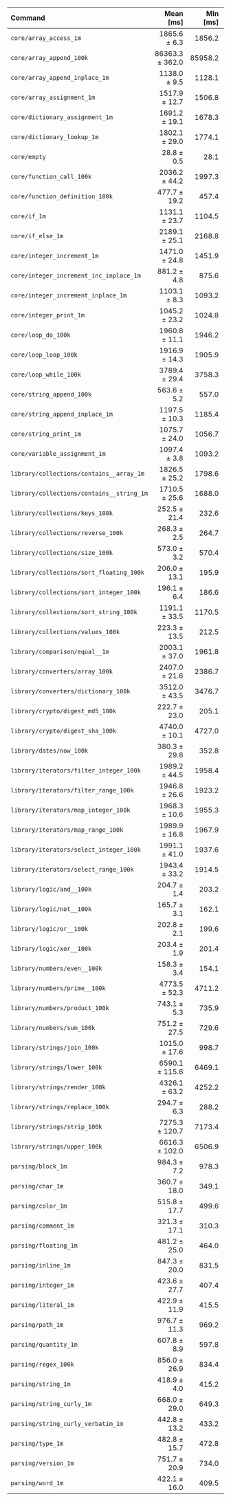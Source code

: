 | Command | Mean [ms] | Min [ms] | Max [ms] |
|:---|---:|---:|---:|
| `core/array_access_1m` | 1865.6 ± 6.3 | 1856.2 | 1869.1 | 64.82 ± 1.16 |
| `core/array_append_100k` | 86363.3 ± 362.0 | 85958.2 | 86793.6 | 3000.51 ± 54.25 |
| `core/array_append_inplace_1m` | 1138.0 ± 9.5 | 1128.1 | 1150.8 | 39.54 ± 0.77 |
| `core/array_assignment_1m` | 1517.9 ± 12.7 | 1506.8 | 1531.3 | 52.74 ± 1.03 |
| `core/dictionary_assignment_1m` | 1691.2 ± 19.1 | 1678.3 | 1719.0 | 58.76 ± 1.23 |
| `core/dictionary_lookup_1m` | 1802.1 ± 29.0 | 1774.1 | 1839.8 | 62.61 ± 1.49 |
| `core/empty` | 28.8 ± 0.5 | 28.1 | 29.2 |
| `core/function_call_100k` | 2036.2 ± 44.2 | 1997.3 | 2097.5 | 70.74 ± 1.98 |
| `core/function_definition_100k` | 477.7 ± 19.2 | 457.4 | 494.5 | 16.60 ± 0.73 |
| `core/if_1m` | 1131.1 ± 23.7 | 1104.5 | 1158.5 | 39.30 ± 1.07 |
| `core/if_else_1m` | 2189.1 ± 25.1 | 2168.8 | 2225.5 | 76.06 ± 1.60 |
| `core/integer_increment_1m` | 1471.0 ± 24.8 | 1451.9 | 1504.1 | 51.11 ± 1.25 |
| `core/integer_increment_inc_inplace_1m` | 881.2 ± 4.8 | 875.6 | 887.3 | 30.62 ± 0.56 |
| `core/integer_increment_inplace_1m` | 1103.1 ± 8.3 | 1093.2 | 1112.0 | 38.33 ± 0.73 |
| `core/integer_print_1m` | 1045.2 ± 23.2 | 1024.8 | 1076.4 | 36.31 ± 1.03 |
| `core/loop_do_100k` | 1960.8 ± 11.1 | 1946.2 | 1972.0 | 68.12 ± 1.26 |
| `core/loop_loop_100k` | 1916.9 ± 14.3 | 1905.9 | 1937.9 | 66.60 ± 1.27 |
| `core/loop_while_100k` | 3789.4 ± 29.4 | 3758.3 | 3828.8 | 131.65 ± 2.53 |
| `core/string_append_100k` | 563.6 ± 5.2 | 557.0 | 569.7 | 19.58 ± 0.39 |
| `core/string_append_inplace_1m` | 1197.5 ± 10.3 | 1185.4 | 1207.5 | 41.61 ± 0.81 |
| `core/string_print_1m` | 1075.7 ± 24.0 | 1056.7 | 1109.7 | 37.37 ± 1.06 |
| `core/variable_assignment_1m` | 1097.4 ± 3.8 | 1093.2 | 1102.5 | 38.13 ± 0.68 |
| `library/collections/contains__array_1m` | 1826.5 ± 25.2 | 1798.6 | 1859.8 | 63.46 ± 1.42 |
| `library/collections/contains__string_1m` | 1710.5 ± 25.6 | 1688.0 | 1745.6 | 59.43 ± 1.37 |
| `library/collections/keys_100k` | 252.5 ± 21.4 | 232.6 | 278.4 | 8.77 ± 0.76 |
| `library/collections/reverse_100k` | 268.3 ± 2.5 | 264.7 | 270.0 | 9.32 ± 0.19 |
| `library/collections/size_100k` | 573.0 ± 3.2 | 570.4 | 576.8 | 19.91 ± 0.37 |
| `library/collections/sort_floating_100k` | 206.0 ± 13.1 | 195.9 | 225.2 | 7.16 ± 0.47 |
| `library/collections/sort_integer_100k` | 196.1 ± 6.4 | 186.6 | 200.1 | 6.81 ± 0.25 |
| `library/collections/sort_string_100k` | 1191.1 ± 33.5 | 1170.5 | 1241.2 | 41.38 ± 1.37 |
| `library/collections/values_100k` | 223.3 ± 13.5 | 212.5 | 241.6 | 7.76 ± 0.49 |
| `library/comparison/equal__1m` | 2003.1 ± 37.0 | 1961.8 | 2051.1 | 69.59 ± 1.77 |
| `library/converters/array_100k` | 2407.0 ± 21.6 | 2386.7 | 2434.0 | 83.63 ± 1.65 |
| `library/converters/dictionary_100k` | 3512.0 ± 43.5 | 3476.7 | 3573.3 | 122.02 ± 2.63 |
| `library/crypto/digest_md5_100k` | 222.7 ± 23.0 | 205.1 | 255.9 | 7.74 ± 0.81 |
| `library/crypto/digest_sha_100k` | 4740.0 ± 10.1 | 4727.0 | 4748.8 | 164.68 ± 2.92 |
| `library/dates/now_100k` | 380.3 ± 29.8 | 352.8 | 415.9 | 13.21 ± 1.06 |
| `library/iterators/filter_integer_100k` | 1989.2 ± 44.5 | 1958.4 | 2054.9 | 69.11 ± 1.97 |
| `library/iterators/filter_range_100k` | 1946.8 ± 26.6 | 1923.2 | 1978.4 | 67.64 ± 1.51 |
| `library/iterators/map_integer_100k` | 1968.3 ± 10.6 | 1955.3 | 1977.8 | 68.39 ± 1.26 |
| `library/iterators/map_range_100k` | 1989.9 ± 16.8 | 1967.9 | 2003.3 | 69.13 ± 1.35 |
| `library/iterators/select_integer_100k` | 1991.1 ± 41.0 | 1937.6 | 2037.3 | 69.18 ± 1.87 |
| `library/iterators/select_range_100k` | 1943.4 ± 33.2 | 1914.5 | 1980.3 | 67.52 ± 1.66 |
| `library/logic/and__100k` | 204.7 ± 1.4 | 203.2 | 206.5 | 7.11 ± 0.13 |
| `library/logic/not__100k` | 165.7 ± 3.1 | 162.1 | 169.6 | 5.76 ± 0.15 |
| `library/logic/or__100k` | 202.8 ± 2.1 | 199.6 | 204.4 | 7.04 ± 0.14 |
| `library/logic/xor__100k` | 203.4 ± 1.9 | 201.4 | 206.0 | 7.07 ± 0.14 |
| `library/numbers/even__100k` | 158.3 ± 3.4 | 154.1 | 162.0 | 5.50 ± 0.15 |
| `library/numbers/prime__100k` | 4773.5 ± 52.3 | 4711.2 | 4828.1 | 165.85 ± 3.44 |
| `library/numbers/product_100k` | 743.1 ± 5.3 | 735.9 | 748.6 | 25.82 ± 0.49 |
| `library/numbers/sum_100k` | 751.2 ± 27.5 | 729.6 | 791.5 | 26.10 ± 1.06 |
| `library/strings/join_100k` | 1015.0 ± 17.6 | 998.7 | 1035.9 | 35.27 ± 0.87 |
| `library/strings/lower_100k` | 6590.1 ± 115.6 | 6469.1 | 6747.1 | 228.96 ± 5.69 |
| `library/strings/render_100k` | 4326.1 ± 63.2 | 4252.2 | 4401.3 | 150.30 ± 3.44 |
| `library/strings/replace_100k` | 294.7 ± 6.3 | 288.2 | 301.9 | 10.24 ± 0.28 |
| `library/strings/strip_100k` | 7275.3 ± 120.7 | 7173.4 | 7450.3 | 252.76 ± 6.11 |
| `library/strings/upper_100k` | 6616.3 ± 102.0 | 6506.9 | 6752.2 | 229.87 ± 5.38 |
| `parsing/block_1m` | 984.3 ± 7.2 | 978.3 | 994.7 | 34.20 ± 0.65 |
| `parsing/char_1m` | 360.7 ± 18.0 | 349.1 | 387.4 | 12.53 ± 0.66 |
| `parsing/color_1m` | 515.8 ± 17.7 | 499.6 | 540.7 | 17.92 ± 0.69 |
| `parsing/comment_1m` | 321.3 ± 17.1 | 310.3 | 346.6 | 11.16 ± 0.63 |
| `parsing/floating_1m` | 481.2 ± 25.0 | 464.0 | 517.8 | 16.72 ± 0.92 |
| `parsing/inline_1m` | 847.3 ± 20.0 | 831.5 | 876.6 | 29.44 ± 0.87 |
| `parsing/integer_1m` | 423.6 ± 27.7 | 407.4 | 465.2 | 14.72 ± 1.00 |
| `parsing/literal_1m` | 422.9 ± 11.9 | 415.5 | 440.5 | 14.69 ± 0.49 |
| `parsing/path_1m` | 976.7 ± 11.3 | 969.2 | 993.3 | 33.93 ± 0.71 |
| `parsing/quantity_1m` | 607.8 ± 8.9 | 597.8 | 616.5 | 21.12 ± 0.48 |
| `parsing/regex_100k` | 856.0 ± 26.9 | 834.4 | 894.2 | 29.74 ± 1.07 |
| `parsing/string_1m` | 418.9 ± 4.0 | 415.2 | 423.5 | 14.55 ± 0.29 |
| `parsing/string_curly_1m` | 668.0 ± 29.0 | 649.3 | 711.2 | 23.21 ± 1.09 |
| `parsing/string_curly_verbatim_1m` | 442.8 ± 13.2 | 433.2 | 462.1 | 15.38 ± 0.53 |
| `parsing/type_1m` | 482.8 ± 15.7 | 472.8 | 506.0 | 16.77 ± 0.62 |
| `parsing/version_1m` | 751.7 ± 20.9 | 734.0 | 778.6 | 26.12 ± 0.86 |
| `parsing/word_1m` | 422.1 ± 16.0 | 409.5 | 445.5 | 14.67 ± 0.61 |
